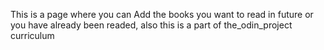 This is a page where you can Add the books you want to read in future or you have already been readed, also this is a part of the_odin_project curriculum
